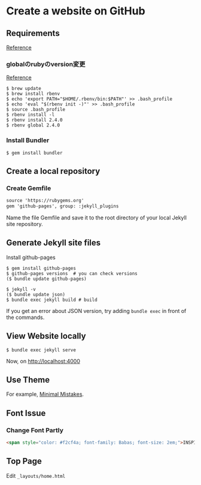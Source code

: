 # Create a website on GitHub

## Requirements
[Reference](https://help.github.com/articles/setting-up-your-github-pages-site-locally-with-jekyll/)

### globalのrubyのversion変更
[Reference](http://qiita.com/keneo/items/1772adc2ebbde229fb71)
```terminal
$ brew update
$ brew install rbenv
$ echo 'export PATH="$HOME/.rbenv/bin:$PATH"' >> .bash_profile
$ echo 'eval "$(rbenv init -)"' >> .bash_profile
$ source .bash_profile
$ rbenv install -l
$ rbenv install 2.4.0
$ rbenv global 2.4.0
```

### Install Bundler
```terminal
$ gem install bundler
```

## Create a local repository
### Create Gemfile
```txt
source 'https://rubygems.org'
gem 'github-pages', group: :jekyll_plugins
```

Name the file Gemfile and save it to the root directory of your local Jekyll site repository.

## Generate Jekyll site files
Install github-pages
```terminal
$ gem install github-pages
$ github-pages versions  # you can check versions
($ bundle update github-pages)
```

```terminal
$ jekyll -v
($ bundle update json)
$ bundle exec jekyll build # build
```

If you get an error about JSON version, try adding `bundle exec` in front of the commands.

## View Website locally
```terminal
$ bundle exec jekyll serve
```

Now, on [http://localhost:4000](http://localhost:4000)

## Use Theme
For example, [Minimal Mistakes](https://mmistakes.github.io/minimal-mistakes/docs/quick-start-guide/).

## Font Issue
### Change Font Partly
```md
<span style="color: #f2cf4a; font-family: Babas; font-size: 2em;">INSPIRATION DAY</span>
```

## Top Page
Edit `_layouts/home.html`
